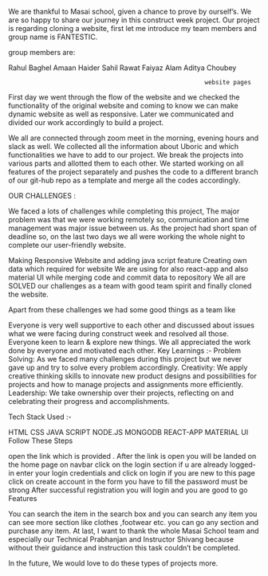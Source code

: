 We are thankful to Masai school, given a chance to prove by ourself’s. We are so happy to share our journey in this construct week project. Our project is regarding cloning a website, first let me introduce my team members and group name is FANTESTIC.

group members are:

Rahul Baghel
Amaan Haider
Sahil Rawat
Faiyaz Alam
Aditya Choubey










                                                           website pages

First day we went through the flow of the website and we checked the functionality of the original website and coming to know we can make dynamic website as well as responsive. Later we communicated and divided our work accordingly to build a project.

We all are connected through zoom meet in the morning, evening hours and slack as well. We collected all the information about Uboric and which functionalities we have to add to our project. We break the projects into various parts and allotted them to each other. We started working on all features of the project separately and pushes the code to a different branch of our git-hub repo as a template and merge all the codes accordingly.

OUR CHALLENGES :

We faced a lots of challenges while completing this project, The major problem was that we were working remotely so, communication and time management was major issue between us. As the project had short span of deadline so, on the last two days we all were working the whole night to complete our user-friendly website.

Making Responsive Website and adding java script feature
Creating own data which required for website
We are using  for also react-app and  also material UI
while merging code and commit data to repository
We all are SOLVED our challenges as a team with good team spirit and finally cloned the website.

Apart from these challenges we had some good things as a team like

Everyone is very well supportive to each other and discussed about issues what we were facing during construct week and resolved all those.
Everyone keen to learn & explore new things.
We all appreciated the work done by everyone and motivated each other.
Key Learnings :-
Problem Solving: As we faced many challenges during this project but we never gave up and try to solve every problem accordingly.
Creativity: We apply creative thinking skills to innovate new product designs and possibilities for projects and how to manage projects and assignments more efficiently.
Leadership: We take ownership over their projects, reflecting on and celebrating their progress and accomplishments.

Tech Stack Used :-

HTML
CSS
JAVA SCRIPT
NODE.JS
MONGODB
REACT-APP
MATERIAL UI
Follow These Steps

open the link which is provided .
After the link is open you will be landed on the home page
on navbar click on the login section
if u are already logged-in enter your login credentials and click on login
if you are new to this page click on create account
in the form you have to fill
the password must be strong
After successful registration you will login and you are good to go
Features

You can search the item in the search box and you can search any item
you can see more section like clothes ,footwear  etc.
you can go any section and purchase any item.
At last, I want to thank the whole Masai School team and especially our Technical Prabhanjan and Instructor Shivang because without their guidance and instruction this task couldn’t be completed.

In the future, We would love to do these types of projects more.
